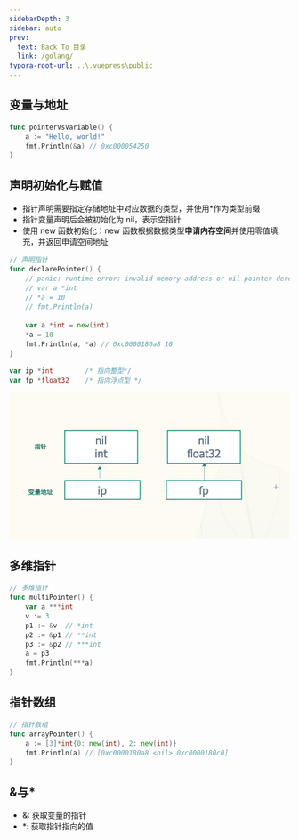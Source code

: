 ```yaml
---
sidebarDepth: 3
sidebar: auto
prev:
  text: Back To 目录
  link: /golang/
typora-root-url: ..\.vuepress\public
---
```




## 变量与地址

```go
func pointerVsVariable() {
	a := "Hello, world!"
	fmt.Println(&a) // 0xc000054250
}
```

##  声明初始化与赋值

- 指针声明需要指定存储地址中对应数据的类型，并使用*作为类型前缀
- 指针变量声明后会被初始化为 nil，表示空指针
- 使用 new 函数初始化：new 函数根据数据类型**申请内存空间**并使用零值填充，并返回申请空间地址

```go
// 声明指针
func declarePointer() {
	// panic: runtime error: invalid memory address or nil pointer dereference
	// var a *int
	// *a = 10
	// fmt.Println(a)

	var a *int = new(int)
	*a = 10
	fmt.Println(a, *a) // 0xc0000180a8 10
}
```

```go
var ip *int        /* 指向整型*/
var fp *float32    /* 指向浮点型 */
```

![img](/images/golang/pointer_del.png)

## 多维指针

```go
// 多维指针
func multiPointer() {
	var a ***int
	v := 3
	p1 := &v  // *int
	p2 := &p1 // **int
	p3 := &p2 // ***int
	a = p3
	fmt.Println(***a)
}
```

## 指针数组

```go
// 指针数组
func arrayPointer() {
	a := [3]*int{0: new(int), 2: new(int)}
	fmt.Println(a) // [0xc0000180a8 <nil> 0xc0000180c0]
}
```



## &与*

- &: 获取变量的指针
- *: 获取指针指向的值

